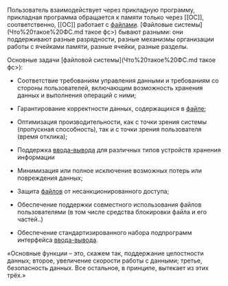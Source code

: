 Пользователь взаимодействует через прикладную программу, прикладная программа обращается к памяти только через [[ОС]], соответственно, [[ОС]] работает с [файлами](Файл.md). [Файловые системы](Что%20такое%20ФС.md такое фс>) бывают разными: они поддерживают разные разрядности, разные механизмы организации работы с ячейками памяти, разные ячейки, разные разделы.

Основные задачи [файловой системы](Что%20такое%20ФС.md такое фс>):

-   Соответствие требованиям управления данными и требованиям со стороны пользователей, включающим возможность хранения данных и выполнения операций с ними;
    
-   Гарантирование корректности данных, содержащихся в [файле](Файл.md);
    
-   Оптимизация производительности, как с точки зрения системы (пропускная способность), так и с точки зрения пользователя (время отклика);
    
-   Поддержка [ввода-вывода](ввод-вывод.md) для различных типов устройств хранения информации
    
-   Минимизация или полное исключение возможных потерь или повреждения данных;
    
-   Защита [файлов](Файл.md) от несанкционированного доступа;
    
-   Обеспечение поддержки совместного использования файлов пользователями (в том числе средства блокировки файла и его частей..)
    
-   Обеспечение стандартизированного набора подпрограмм интерфейса  [ввода-вывода](ввод-вывод.md).


«Основные функции – это, скажем так, поддержание целостности данных; второе, увеличение скорости работы с данными; третье, безопасность данных. Все остальное, в принципе, вытекает из этих трёх.»